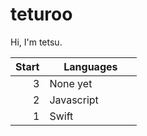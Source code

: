 # teturoo
Hi, I'm tetsu. 

| Start | Languages |
|-----:|-----------|
|     3| None yet　　　　|
|     2| Javascript|
|     1| Swift     |
